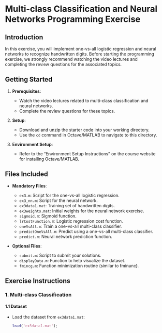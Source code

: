 # Multi-class Classification and Neural Networks Programming Exercise

## Introduction

In this exercise, you will implement one-vs-all logistic regression and neural networks to recognize handwritten digits. Before starting the programming exercise, we strongly recommend watching the video lectures and completing the review questions for the associated topics.

## Getting Started

1. **Prerequisites**:
   - Watch the video lectures related to multi-class classification and neural networks.
   - Complete the review questions for these topics.

2. **Setup**:
   - Download and unzip the starter code into your working directory.
   - Use the `cd` command in Octave/MATLAB to navigate to this directory.

3. **Environment Setup**:
   - Refer to the “Environment Setup Instructions” on the course website for installing Octave/MATLAB.

## Files Included

- **Mandatory Files**:
  - `ex3.m`: Script for the one-vs-all logistic regression.
  - `ex3_nn.m`: Script for the neural network.
  - `ex3data1.mat`: Training set of handwritten digits.
  - `ex3weights.mat`: Initial weights for the neural network exercise.
  - `sigmoid.m`: Sigmoid function.
  - `lrCostFunction.m`: Logistic regression cost function.
  - `oneVsAll.m`: Train a one-vs-all multi-class classifier.
  - `predictOneVsAll.m`: Predict using a one-vs-all multi-class classifier.
  - `predict.m`: Neural network prediction function.

- **Optional Files**:
  - `submit.m`: Script to submit your solutions.
  - `displayData.m`: Function to help visualize the dataset.
  - `fmincg.m`: Function minimization routine (similar to fminunc).

## Exercise Instructions

### 1. Multi-class Classification

#### 1.1 Dataset
- Load the dataset from `ex3data1.mat`:
  ```matlab
  load('ex3data1.mat');
